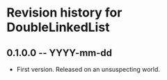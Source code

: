 # Revision history for DoubleLinkedList

## 0.1.0.0 -- YYYY-mm-dd

* First version. Released on an unsuspecting world.
